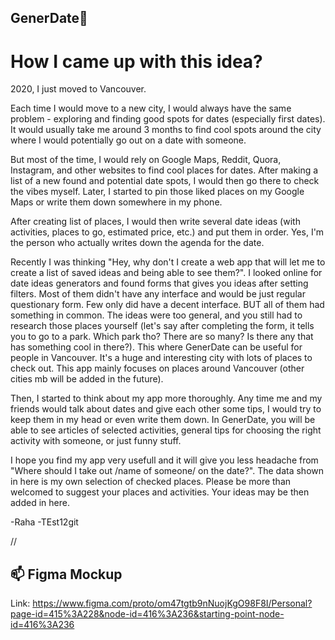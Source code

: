 ## GenerDate🍒
# How I came up with this idea?

2020, I just moved to Vancouver.  

Each time I would move to a new city, I would always have the same problem - exploring and finding good spots for dates (especially first dates). It would usually take me around 3 months to find cool spots around the city where I would potentially go out on a date with someone. 

But most of the time, I would rely on Google Maps, Reddit, Quora, Instagram, and other websites to find cool places for dates. After making a list of a new found and potential date spots, I would then go there to check the vibes myself. Later, I started to pin those liked places on my Google Maps or write them down somewhere in my phone. 

After creating list of places, I would then write several date ideas (with activities, places to go, estimated price, etc.) and put them in order. Yes, I'm the person who actually writes down the agenda for the date. 

Recently I was thinking "Hey, why don't I create a web app that will let me to create a list of saved ideas and being able to see them?". I looked online for date ideas generators and found forms that gives you ideas after setting filters. Most of them didn't have any interface and would be just regular questionary form. Few only did have a decent interface. BUT all of them had something in common. The ideas were too general, and you still had to research those places yourself (let's say after completing the form, it tells you to go to a park. Which park tho? There are so many? Is there any that has something cool in there?). This where GenerDate can be useful for people in Vancouver. It's a huge and interesting city with lots of places to check out. This app mainly focuses on places around Vancouver (other cities mb will be added in the future).

Then, I started to think about my app more thoroughly. Any time me and my friends would talk about dates and give each other  some tips, I would try to keep them in my head or even write them down. In GenerDate, you will be able to see articles of selected activities, general tips for choosing the right activity with someone, or just funny stuff.

I hope you find my app very usefull and it will give you less headache from "Where should I take out /name of someone/ on the date?". The data shown in here is my own selection of checked places. Please be more than welcomed to suggest your places and activities. Your ideas may be then added in here.



-Raha -TEst12git

//

## 📫 Figma Mockup
Link: https://www.figma.com/proto/om47tgtb9nNuojKgO98F8I/Personal?page-id=415%3A228&node-id=416%3A236&starting-point-node-id=416%3A236